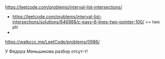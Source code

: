 https://leetcode.com/problems/interval-list-intersections/

- https://leetcode.com/problems/interval-list-intersections/solutions/646988/c-easy-6-lines-two-pointer-100/ == two ptr
- 

https://walkccc.me/LeetCode/problems/0986/

У Федора Меньшикова разбор отсут-т!
